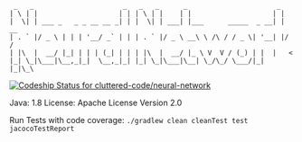 ```
 _   _                      _   _   _      _                      _
| \ | |                    | | | \ | |    | |                    | |
|  \| | ___ _   _ _ __ __ _| | |  \| | ___| |___      _____  _ __| | __
| . ` |/ _ \ | | | '__/ _` | | | . ` |/ _ \ __\ \ /\ / / _ \| '__| |/ /
| |\  |  __/ |_| | | | (_| | | | |\  |  __/ |_ \ V  V / (_) | |  |   <
|_| \_|\___|\__,_|_|  \__,_|_| |_| \_|\___|\__| \_/\_/ \___/|_|  |_|\_\
```

[ ![Codeship Status for cluttered-code/neural-network](https://codeship.com/projects/7f6c3c80-5369-0132-e5b8-4ac7d15cf06b/status)](https://codeship.com/projects/48936)

Java: 1.8
License: Apache License Version 2.0

Run Tests with code coverage:
```./gradlew clean cleanTest test jacocoTestReport```
